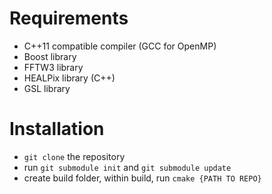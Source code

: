 # Requirements
- C++11 compatible compiler (GCC for OpenMP)
- Boost library
- FFTW3 library
- HEALPix library (C++)
- GSL library

# Installation
- `git clone` the repository
- run `git submodule init` and `git submodule update`
- create build folder, within build, run `cmake {PATH TO REPO}`